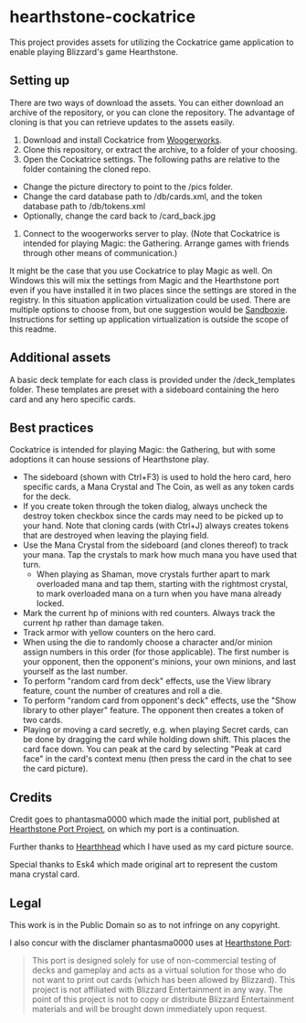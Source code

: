# hearthstone-cockatrice

This project provides assets for utilizing the Cockatrice game application to
enable playing Blizzard's game Hearthstone.

## Setting up

There are two ways of download the assets. You can either download an archive
of the repository, or you can clone the repository. The advantage of cloning
is that you can retrieve updates to the assets easily.

1. Download and install Cockatrice from [Woogerworks](http://woogerworks.com/).
1. Clone this repository, or extract the archive, to a folder of your choosing.
1. Open the Cockatrice settings. The following paths are relative to the folder
   containing the cloned repo.
  - Change the picture directory to point to the /pics folder.
  - Change the card database path to /db/cards.xml, and the token database path
    to /db/tokens.xml
  - Optionally, change the card back to /card_back.jpg
1. Connect to the woogerworks server to play. (Note that Cockatrice is intended
   for playing Magic: the Gathering. Arrange games with friends through other
   means of communication.)

It might be the case that you use Cockatrice to play Magic as well. On Windows
this will mix the settings from Magic and the Hearthstone port even if you have
installed it in two places since the settings are stored in the registry. In
this situation application virtualization could be used. There are multiple
options to choose from, but one suggestion would be [Sandboxie][virt].
Instructions for setting up application virtualization is outside the scope of
this readme.

## Additional assets

A basic deck template for each class is provided under the /deck_templates
folder. These templates are preset with a sideboard containing the hero card
and any hero specific cards.  

## Best practices

Cockatrice is intended for playing Magic: the Gathering, but with some
adoptions it can house sessions of Hearthstone play.

- The sideboard (shown with Ctrl+F3) is used to hold the hero card, hero
  specific cards, a Mana Crystal and The Coin, as well as any token cards for
  the deck.
- If you create token through the token dialog, always uncheck the destroy
  token checkbox since the cards may need to be picked up to your hand. Note
  that cloning cards (with Ctrl+J) always creates tokens that are destroyed
  when leaving the playing field.
- Use the Mana Crystal from the sideboard (and clones thereof) to track your
  mana. Tap the crystals to mark how much mana you have used that turn.
  - When playing as Shaman, move crystals further apart to mark overloaded mana
    and tap them, starting with the rightmost crystal, to mark overloaded mana
	on a turn when you have mana already locked.
- Mark the current hp of minions with red counters. Always track the current hp
  rather than damage taken.
- Track armor with yellow counters on the hero card.
- When using the die to randomly choose a character and/or minion assign
  numbers in this order (for those applicable). The first number is your
  opponent, then the opponent's minions, your own minions, and last yourself as
  the last number.
- To perform "random card from deck" effects, use the View library feature,
  count the number of creatures and roll a die.  
- To perform "random card from opponent's deck" effects, use the "Show library
  to other player" feature. The opponent then creates a token of two cards.
- Playing or moving a card secretly, e.g. when playing Secret cards, can be
  done by dragging the card while holding down shift. This places the card face
  down. You can peak at the card by selecting "Peak at card face" in the card's
  context menu (then press the card in the chat to see the card picture).

## Credits

Credit goes to phantasma0000 which made the initial port, published at
[Hearthstone Port Project][hsp], on which my port is a continuation.

Further thanks to [Hearthhead](http://hearthhead.com/) which I have used as my
card picture source.

Special thanks to Esk4 which made original art to represent the custom mana
crystal card.

## Legal

This work is in the Public Domain so as to not infringe on any copyright.

I also concur with the disclamer phantasma0000 uses at [Hearthstone Port][hsp]:

> This port is designed solely for use of non-commercial testing of decks and
gameplay and acts as a virtual solution for those who do not want to print out
cards (which has been allowed by Blizzard). This project is not affiliated with
Blizzard Entertainment in any way. The point of this project is not to copy or
distribute Blizzard Entertainment materials and will be brought down
immediately upon request.

[virt]: http://www.sandboxie.com/
[hsp]: http://hearthstoneport.wordpress.com/
